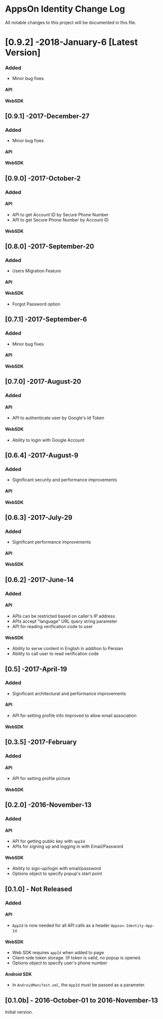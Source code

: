 # AppsOn Identity Change Log
All notable changes to this project will be documented in this file.
# [0.9.2] -2018-January-6 [**Latest Version**]
### Added
 - Minor bug fixes
 
#### API
 
#### WebSDK

## [0.9.1] -2017-December-27 
### Added
 - Minor bug fixes
 
#### API
 
#### WebSDK


## [0.9.0] -2017-October-2 
### Added

#### API
 - API to get Account ID by Secure Phone Number
 - API to get Secure Phone Number by Account ID
 
#### WebSDK
 

## [0.8.0] -2017-September-20
### Added
 - Users Migration Feature

#### API
 
 
#### WebSDK
 - Forgot Password option	

## [0.7.1] -2017-September-6
### Added
 - Minor bug fixes

#### API
 
 
#### WebSDK


## [0.7.0] -2017-August-20 
### Added

#### API
 - API to authenticate user by Google's Id Token
 
 
#### WebSDK
 - Ability to login with Google Account
 

## [0.6.4] -2017-August-9
### Added
 - Significant security and performance improvements

#### API
 
 
#### WebSDK


## [0.6.3] -2017-July-29
### Added
 - Significant performance improvements

#### API
 
 
#### WebSDK


## [0.6.2] -2017-June-14
### Added

#### API
 - APIs can be restricted based on caller's IP address
 - APIs accept "language" URL query string parameter
 - API for reading verification code to user
 
 
#### WebSDK
 - Ability to serve content in English in addition to Persian
 - Ability to call user to read verification code


## [0.5] -2017-April-19 
### Added
- Significant architectural and performance improvements


#### API
 - API for setting profile info improved to allow email association

 
#### WebSDK


## [0.3.5] -2017-February 
### Added

#### API
- API for setting profile picture

 
#### WebSDK


## [0.2.0] -2016-November-13 
### Added

#### API
 - API for getting public key with `appId`
 - APIs for signing up and logging in with Email/Password
 
 
#### WebSDK
 - Ability to sign-up/login with email/password
 - Options object to specify popup's start point


## [0.1.0] - Not Released
### Added
#### API
 - `AppId` is now needed for all API calls as a header `Appson-Identity-App-Id`. 


#### WebSDK
 - Web SDK requires `appId` when added to page
 - Client-side token storage. (If token is valid, no popup is opened.
 - Options object to specify user's phone number


#### Android SDK
 - In `AndroidManifest.xml`, the `AppId` must be passed as a parameter.


## [0.1.0b] - 2016-October-01 to 2016-November-13
Initial version. 
